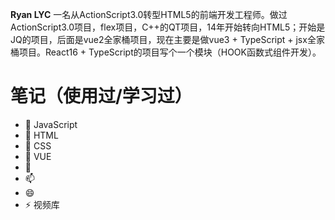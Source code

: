 **Ryan LYC** 一名从ActionScript3.0转型HTML5的前端开发工程师。做过ActionScript3.0项目，flex项目，C++的QT项目，14年开始转向HTML5；开始是JQ的项目，后面是vue2全家桶项目，现在主要是做vue3 + TypeScript + jsx全家桶项目。React16 + TypeScript的项目写个一个模块（HOOK函数式组件开发）。

# 笔记（使用过/学习过）

- 🔭 JavaScript
- 🌱 HTML
- 👯 CSS
- 🤔 VUE
- 💬 
- 📫 
- 😄 
- ⚡ 视频库
